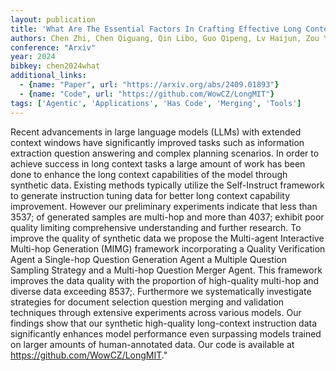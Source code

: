```yaml
---
layout: publication
title: 'What Are The Essential Factors In Crafting Effective Long Context Multi-hop Instruction Datasets? Insights And Best Practices'
authors: Chen Zhi, Chen Qiguang, Qin Libo, Guo Qipeng, Lv Haijun, Zou Yicheng, Che Wanxiang, Yan Hang, Chen Kai, Lin Dahua
conference: "Arxiv"
year: 2024
bibkey: chen2024what
additional_links:
  - {name: "Paper", url: "https://arxiv.org/abs/2409.01893"}
  - {name: "Code", url: "https://github.com/WowCZ/LongMIT"}
tags: ['Agentic', 'Applications', 'Has Code', 'Merging', 'Tools']
---
```

Recent advancements in large language models (LLMs) with extended context windows have significantly improved tasks such as information extraction question answering and complex planning scenarios. In order to achieve success in long context tasks a large amount of work has been done to enhance the long context capabilities of the model through synthetic data. Existing methods typically utilize the Self-Instruct framework to generate instruction tuning data for better long context capability improvement. However our preliminary experiments indicate that less than 3537; of generated samples are multi-hop and more than 4037; exhibit poor quality limiting comprehensive understanding and further research. To improve the quality of synthetic data we propose the Multi-agent Interactive Multi-hop Generation (MIMG) framework incorporating a Quality Verification Agent a Single-hop Question Generation Agent a Multiple Question Sampling Strategy and a Multi-hop Question Merger Agent. This framework improves the data quality with the proportion of high-quality multi-hop and diverse data exceeding 8537;. Furthermore we systematically investigate strategies for document selection question merging and validation techniques through extensive experiments across various models. Our findings show that our synthetic high-quality long-context instruction data significantly enhances model performance even surpassing models trained on larger amounts of human-annotated data. Our code is available at https://github.com/WowCZ/LongMIT."
